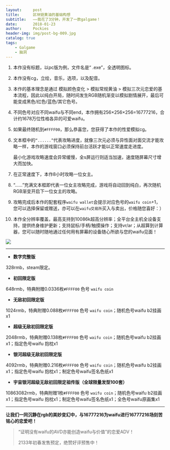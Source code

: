 ```yaml
---
layout:     post
title:      区块链黄油的基础构想
subtitle:   ——我花了3分钟，开发了一款galgame！
date:       2018-01-23
author:     Pockies
header-img: img/post-bg-009.jpg
catalog: true
tags:
    - Galgame
    - 脑洞
---
```



1. 本作没有标题，以pc版为例，文件名是“     .exe”，全透明图标。

2. 本作没有cg，立绘，音乐，选项，以及配音。

3. 本作的基本理念是通过 模拟颜色变化 > 模拟常规黄油 > 模拟三次元恋爱的基本流程，因此以纯白开局，随时间发生RGB随机渐变以模拟剧情展开，最后可能变成黑色/红色/蓝色/其它色号。

4. 不同色号对应不同waifu与不同end，本作拥有256×256×256=16777216，合计约1678万位性格各异的可爱waifu。

5. 如果最终随机到`#FFFF00`，那么恭喜您，您获得了本作的性爱模拟cg。

6. 文本框中的`“......”`代表攻略进度，就像三次元必须与异性面对面交流才能攻略一样，本作的游戏窗口必须保持前台活跃才能以正常速度走进度。

   最小化游戏攻略速度会异常缓慢，全s屏运行则适当加速，速度随屏幕尺寸增大而加快。

7. 在正常速度下，本作8小时攻略一位女主。

8. “......”充满文本框即代表一位女主攻略完成，游戏将自动回到纯白，再次随机RGB渐变开启下一位女主的攻略。

9. 攻略完成后本作的配套程序`waifu wallet`会提示对应色号的`waifu coin`+1，您可以选择保留或赠送，亦可以在`waifu交易所`买入与卖出，价格随您喜好：）

10. 本作全分辨率覆盖，最高支持到10086k超高分辨率；全平台全主机全设备支持，提供终身维护更新；支持鼠标/手柄/触摸操作；支持vr/ar；从超算到计算器，您可以随时随地通过任何用有屏幕的设备随心所欲与您的waifu见面！


![](https://wx4.sinaimg.cn/large/741f9461gy1fnqkq85dnqj210g0lr3z0.jpg)

---

- **数字完整版**

328rmb，steam限定。

- **初回限定版**

648rmb，特典附赠0.0336枚`#FFFF00` 色号 `waifu coin`

- **无敌初回限定版**

1024rmb，特典附赠0.088枚`#FFFF00` 色号 `waifu coin`；随机色号waifu b2挂画x1

- **超级无敌初回限定版**

2048rmb，特典附赠0.138枚`#FFFF00` 色号 `waifu coin`；随机色号waifu b2挂画x1；指定色号waifu 抱枕x1

- **银河超级无敌初回限定版**

4092rmb，特典附赠0.216枚`#FFFF00` 色号 `waifu coin`；随机色号waifu b2挂画x1；指定色号waifu 抱枕x1；制定色号waifu签名色纸x1

- **宇宙银河超级无敌初回限定祖传版（全球限量发型100套）**

10863082rmb，特典附赠1枚`#FFFF00` 色号 `waifu coin`；随机色号waifu b2挂画x1；指定色号waifu 抱枕x1；制定色号waifu签名色纸x1；全色号waifu原画集x1

---

**让我们一同沉静在rgb的美妙变幻中，与16777216为waifu进行16777216场刻苦铭心的恋爱吧！**

> “证明没有waifu的AVD亦能创造waifu与价值”的恋爱ADV！
>
> 2133年初春发售预定，绝赞好评预售中！